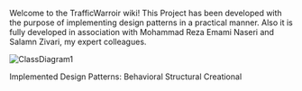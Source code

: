Welcome to the TrafficWarroir wiki!
This Project has been developed with the purpose of implementing design patterns in a practical manner. Also it is fully developed in association with Mohammad Reza Emami Naseri and Salamn Zivari, my expert colleagues.

![ClassDiagram1](https://user-images.githubusercontent.com/62596394/119338139-ddfdfa80-bca4-11eb-86f8-39469334a1b3.JPG)

Implemented Design Patterns: 
Behavioral
Structural
Creational

